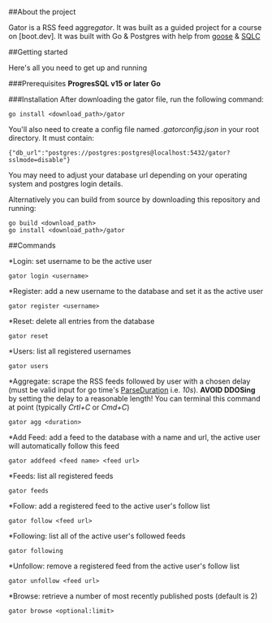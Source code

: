 ##About the project

Gator is a RSS feed aggre*gator*. It was built as a guided project for a course on [boot.dev]. It was built with Go & Postgres with help from [goose](https://github.com/pressly/goose) & [SQLC](https://sqlc.dev/)

##Getting started

Here's all you need to get up and running

###Prerequisites
**ProgresSQL v15 or later**
**Go**

###Installation
After downloading the gator file, run the following command:
```
go install <download_path>/gator
```
You'll also need to create a config file named *.gatorconfig.json* in your root directory. It must contain:
```
{"db_url":"postgres://postgres:postgres@localhost:5432/gator?sslmode=disable"}
```
You may need to adjust your database url depending on your operating system and postgres login details.

Alternatively you can build from source by downloading this repository and running:
```
go build <download_path>
go install <download_path>/gator
```

##Commands

*Login: set username to be the active user
```
gator login <username>
```
*Register: add a new username to the database and set it as the active user
```
gator register <username>
```
*Reset: delete all entries from the database
```
gator reset
```
*Users: list all registered usernames
```
gator users
```
*Aggregate: scrape the RSS feeds followed by user with a chosen delay (must be valid input for go time's [ParseDuration](https://pkg.go.dev/time#ParseDuration) i.e. *10s*). **AVOID DDOSing** by setting the delay to a reasonable length! You can terminal this command at point (typically *Crtl+C* or *Cmd+C*)
```
gator agg <duration>
```
*Add Feed: add a feed to the database with a name and url, the active user will automatically follow this feed
```
gator addfeed <feed name> <feed url>
```
*Feeds: list all registered feeds
```
gator feeds
```
*Follow: add a registered feed to the active user's follow list
```
gator follow <feed url>
```
*Following: list all of the active user's followed feeds
```
gator following
```
*Unfollow: remove a registered feed from the active user's follow list
```
gator unfollow <feed url>
```
*Browse: retrieve a number of most recently published posts (default is 2)
```
gator browse <optional:limit>
```
